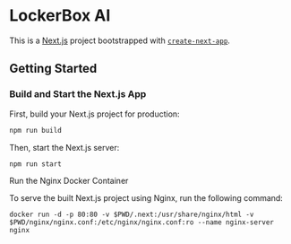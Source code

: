 # LockerBox AI

This is a [Next.js](https://nextjs.org/) project bootstrapped with [`create-next-app`](https://github.com/vercel/next.js/tree/canary/packages/create-next-app).

## Getting Started

### Build and Start the Next.js App

First, build your Next.js project for production:

```bash
npm run build
```
Then, start the Next.js server:
```
npm run start
```
Run the Nginx Docker Container

To serve the built Next.js project using Nginx, run the following command:
```
docker run -d -p 80:80 -v $PWD/.next:/usr/share/nginx/html -v $PWD/nginx/nginx.conf:/etc/nginx/nginx.conf:ro --name nginx-server nginx
```